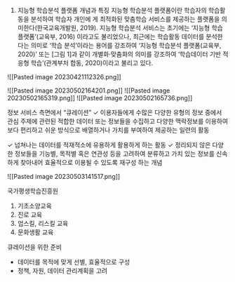 1. 지능형 학습분석 플랫폼 개념과 특징 지능형 학습분석 플랫폼이란 학습자의 학습활동을 분석하여 학습자 개인에 게 최적화된 맞춤학습 서비스를 제공하는 플랫폼을 의미한다(한국교육개발원, 2019). 지능형 학습분석 서비스는 초기에는 ‘지능형 학습플랫폼’(교육부, 2016) 이라고도 불리었으나, 최근에는 학습활동 데이터를 분석한다는 의미로 ‘학습 분석’이라는 용어를 강조하여 ‘지능형 학습분석 플랫폼(교육부, 2020)’ 또는 [그림 1]과 같이 개별화·맞춤화의 의미를 강조하여 ‘학습데이터 기반 적응형 학습’(관계부처 합동, 2020)이라고 불리고 있다.

![[Pasted image 20230421112326.png]]

![[Pasted image 20230502164201.png]]
![[Pasted image 20230502165319.png]]
![[Pasted image 20230502165736.png]]

정보 서비스 측면에서 “큐레이션”
✓ 이용자들에게 수많은 다양한 유형의 정보 중에서 관심 주제에 관련된 적합한 데이터 또는 정보들을 수집하고 다양한 맥락정보를 이용하여 보다 편리하고 쉬운 방식으로 배열하거나 가치를 부여하여 제공하는 일련의 활동

✓ 넘쳐나는 데이터를 적재적소에 유용하게 활용하게 하는 활동 
✓ 정리되지 않은 다양한 정보들을 기능별, 목적별 혹은 연관성 등을 고려하여 분류하고 가치 있는 정보를       신속하게 찾아내어 효율적으로 이용될 수 있도록 재구성 하는 개념



![[Pasted image 20230503141517.png]]

국가평생학습진흥원
1. 기초소양교육
2. 진로 교육
3. 업스킬, 리스킬 교육
4. 문화생활 교육



큐레이션을 위한 준비
+ 데이터를 목적에 맞게 선별, 효율적으로 구성
+ 정책, 자원, 데이터 관리계획을 고려
